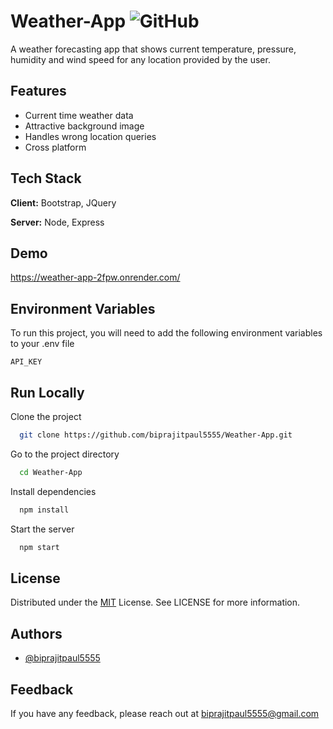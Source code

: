 
# Weather-App ![GitHub](https://img.shields.io/github/license/biprajitpaul5555/Weather-App)

A weather forecasting app that shows current temperature, pressure, humidity and wind speed for any location provided by the user.


## Features

- Current time weather data
- Attractive background image
- Handles wrong location queries
- Cross platform


## Tech Stack

**Client:** Bootstrap, JQuery

**Server:** Node, Express


## Demo

https://weather-app-2fpw.onrender.com/


## Environment Variables

To run this project, you will need to add the following environment variables to your .env file

`API_KEY`



## Run Locally

Clone the project

```bash
  git clone https://github.com/biprajitpaul5555/Weather-App.git
```

Go to the project directory

```bash
  cd Weather-App
```

Install dependencies

```bash
  npm install
```

Start the server

```bash
  npm start
```


## License

Distributed under the [MIT](https://choosealicense.com/licenses/mit/) License. See LICENSE for more information.


## Authors

- [@biprajitpaul5555](https://www.github.com/biprajitpaul5555)


## Feedback

If you have any feedback, please reach out at biprajitpaul5555@gmail.com

